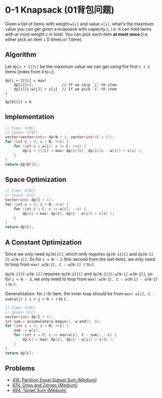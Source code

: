 # 0-1 Knapsack (01背包问题)

Given a list of items with weight `w[i]` and value `v[i]`, what's the maximum value you can get given a knapsack with capacity `C`, i.e. it can hold items with at most weight `C` in total. You can pick each item **at most once** \(i.e. either pick an item `i` 0 times or 1 time\).

## Algorithm

Let `dp[i + 1][c]` be the maximum value we can get using the first `i + 1` items \(index from `0` to `i`\).

```text
dp[i + 1][c] = max(
    dp[i][c],             // If we skip `i`-th item
    dp[i][c-w[i]] + v[i]  // If we pick `i`-th item
)

dp[0][c] = 0
```

## Implementation

```cpp
// Time: O(NC)
// Space: O(NC)
vector<vector<int>> dp(N + 1, vector<int>(C + 1));
for (int i = 0; i < N; ++i) {
    for (int c = w[i]; c <= C; ++c) {
        dp[i + 1][c] = max( dp[i][c], dp[i][c - w[i]] + v[i] );
    }
}
return dp[N][C];
```

## Space Optimization

```cpp
// Time: O(NC)
// Space: O(C)
vector<int> dp(C + 1);
for (int i = 0; i < N; ++i) {
    for (int c = C; c >= w[i]; --c) {
        dp[c] = max( dp[c], dp[c - w[i]] + v[i] );
    }
}
return dp[C];
```

## A Constant Optimization

Since we only need `dp[N][C]`, which only requires `dp[N-1][C]` and `dp[N-1][C-w[N-1]]`. So for `i = N - 2` \(the second from the last item\), we only need to loop from `max( w[N-2], C - w[N-1] )` to `C`.

`dp[N-1][C-w[N-1]]` requires `dp[N-2][C]` and `dp[N-2][C-w[N-1]-w[N-2]]`, so for `i = N - 3`, we only need to loop from `max( w[N-3], C - w[N-1] - w[N-2] )` to `C`.

Generalization: for `i`-th item, the inner loop should be from `max( w[i], C - sum(w[j] | i < j < N ) )` to `C`.

```cpp
// Time: O(NC)
// Space: O(C)
vector<int> dp(C + 1);
int sum = accumulate(w.begin(), w.end(), 0);
for (int i = 0; i < N; ++i) {
    sum -= w[i];
    for (int c = C; c >= max(w[i], C - sum); --c) {
        dp[c] = max( dp[c], dp[c - w[i]] + v[i] );
    }
}
return dp[C];
```

## Problems

* [416. Partition Equal Subset Sum \(Medium\)](https://leetcode.com/problems/partition-equal-subset-sum/)
* [474. Ones and Zeroes \(Medium\)](https://leetcode.com/problems/ones-and-zeroes/)
* [494. Target Sum (Medium)](https://leetcode.com/problems/target-sum/)

